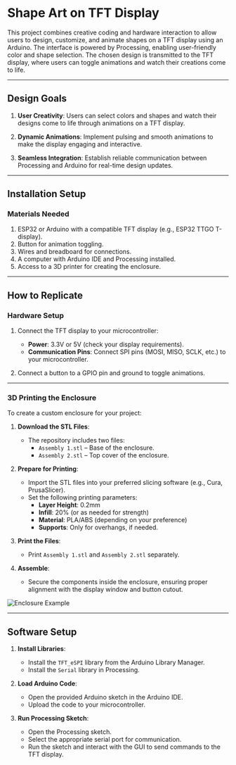 # **Shape Art on TFT Display**

This project combines creative coding and hardware interaction to allow users to design, customize, and animate shapes on a TFT display using an Arduino. The interface is powered by Processing, enabling user-friendly color and shape selection. The chosen design is transmitted to the TFT display, where users can toggle animations and watch their creations come to life.

---

## **Design Goals**

1. **User Creativity**: Users can select colors and shapes and watch their designs come to life through animations on a TFT display.

2. **Dynamic Animations**: Implement pulsing and smooth animations to make the display engaging and interactive.

3. **Seamless Integration**: Establish reliable communication between Processing and Arduino for real-time design updates.

---

## **Installation Setup**

### **Materials Needed**

1. ESP32 or Arduino with a compatible TFT display (e.g., ESP32 TTGO T-display).
2. Button for animation toggling.
3. Wires and breadboard for connections.
4. A computer with Arduino IDE and Processing installed.
5. Access to a 3D printer for creating the enclosure.

---

## **How to Replicate**

### **Hardware Setup**

1. Connect the TFT display to your microcontroller:
   - **Power**: 3.3V or 5V (check your display requirements).
   - **Communication Pins**: Connect SPI pins (MOSI, MISO, SCLK, etc.) to your microcontroller.
   
2. Connect a button to a GPIO pin and ground to toggle animations.

---

### **3D Printing the Enclosure**

To create a custom enclosure for your project:

1. **Download the STL Files**:
   - The repository includes two files:
     - `Assembly 1.stl` – Base of the enclosure.
     - `Assembly 2.stl` – Top cover of the enclosure.

2. **Prepare for Printing**:
   - Import the STL files into your preferred slicing software (e.g., Cura, PrusaSlicer).
   - Set the following printing parameters:
     - **Layer Height**: 0.2mm
     - **Infill**: 20% (or as needed for strength)
     - **Material**: PLA/ABS (depending on your preference)
     - **Supports**: Only for overhangs, if needed.

3. **Print the Files**:
   - Print `Assembly 1.stl` and `Assembly 2.stl` separately.

4. **Assemble**:
   - Secure the components inside the enclosure, ensuring proper alignment with the display window and button cutout.

![Enclosure Example](https://github.com/user-attachments/assets/82dbb7dc-deff-49fa-909d-fa89d4f47d7b)

---

## **Software Setup**

1. **Install Libraries**:
   - Install the `TFT_eSPI` library from the Arduino Library Manager.
   - Install the `Serial` library in Processing.

2. **Load Arduino Code**:
   - Open the provided Arduino sketch in the Arduino IDE.
   - Upload the code to your microcontroller.

3. **Run Processing Sketch**:
   - Open the Processing sketch.
   - Select the appropriate serial port for communication.
   - Run the sketch and interact with the GUI to send commands to the TFT display.
